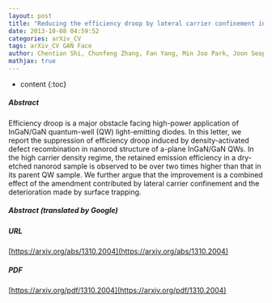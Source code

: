 ```yaml
---
layout: post
title: "Reducing the efficiency droop by lateral carrier confinement in InGaN/GaN quantum-well nanorods"
date: 2013-10-08 04:59:52
categories: arXiv_CV
tags: arXiv_CV GAN Face
author: Chentian Shi, Chunfeng Zhang, Fan Yang, Min Joo Park, Joon Seop Kwak, Sukkoo Jung, Yoon-Ho Choi, Xiaoyong Wang, Min Xiao
mathjax: true
---
```


* content
{:toc}

##### Abstract
Efficiency droop is a major obstacle facing high-power application of InGaN/GaN quantum-well (QW) light-emitting diodes. In this letter, we report the suppression of efficiency droop induced by density-activated defect recombination in nanorod structure of a-plane InGaN/GaN QWs. In the high carrier density regime, the retained emission efficiency in a dry-etched nanorod sample is observed to be over two times higher than that in its parent QW sample. We further argue that the improvement is a combined effect of the amendment contributed by lateral carrier confinement and the deterioration made by surface trapping.

##### Abstract (translated by Google)


##### URL
[https://arxiv.org/abs/1310.2004](https://arxiv.org/abs/1310.2004)

##### PDF
[https://arxiv.org/pdf/1310.2004](https://arxiv.org/pdf/1310.2004)

